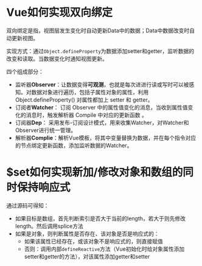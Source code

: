 # Vue如何实现双向绑定

双向绑定是指，视图层发生变化时自动更新Data中的数据；Data中数据改变时自动更新视图。



实现方式：通过`Object.defineProperty`为数据添加setter和getter，监听数据的改变和读取。当数据变化时通知视图更新。



四个组成部分：

- 监听器**Observer**：让数据变得**可观测**，也就是每次进进行读或写时可以被感知。对数据对象进行遍历，包括子属性对象的属性，利用 Object.defineProperty() 对属性都加上 setter 和 getter。
- 订阅者**Watcher**： 订阅 Observer 中的属性值变化的消息，当收到属性值变化的消息时，触发解析器 Compile 中对应的更新函数 。
- 订阅器**Dep**： 采用发布-订阅设计模式，用来收集Watcher，对Watcher和Observer进行统一管理。 
- 解析器**Complie**：解析Vue模板，将其中变量替换为数据，并在每个指令对应的节点绑定更新函数，添加监听数据的Watcher。




# $set如何实现新加/修改对象和数组的同时保持响应式

通过源码可得知：

- 如果目标是数组，首先判断索引是否大于当前的length，若大于则先修改length。然后调用splice方法
- 如果是对象，则判断属性是否存在、该对象是否是响应式的：
    - 如果该属性已经存在，或该对象不是响应式的，则直接赋值
    - 否则：调用内部`defineReactive`方法（Vue初始化时给对象属性添加setter和getter的方法），对该属性添加getter和setter